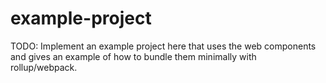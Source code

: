 # example-project

TODO: Implement an example project here that uses the web components and gives an example of how to bundle them minimally with rollup/webpack.

